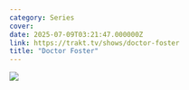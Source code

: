 ```yaml
---
category: Series
cover: 
date: 2025-07-09T03:21:47.000000Z
link: https://trakt.tv/shows/doctor-foster
title: "Doctor Foster"
---
```


![](https://walter-r2.trakt.tv/images/shows/000/101/449/fanarts/thumb/1f321b1fd8.jpg)